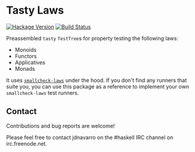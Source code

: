 # Tasty Laws

[![Hackage Version](https://img.shields.io/hackage/v/tasty-laws.svg)](https://hackage.haskell.org/package/tasty-laws)
[![Build Status](https://img.shields.io/travis/jdnavarro/tasty-laws.svg)](https://travis-ci.org/jdnavarro/tasty-laws)

Preassembled `tasty` `TestTree`s for property testing the following laws:

- Monoids
- Functors
- Applicatives
- Monads

It uses [`smallcheck-laws`](https://github.com/jdnavarro/smallcheck-laws) under
the hood. If you don't find any runners that suite you, you can use this
package as a reference to implement your own `smallcheck-laws` test runners.

## Contact

Contributions and bug reports are welcome!

Please feel free to contact jdnavarro on the #haskell IRC channel on
irc.freenode.net.
